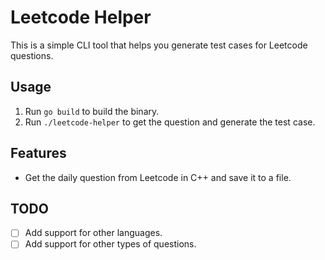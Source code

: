 # Leetcode Helper

This is a simple CLI tool that helps you generate test cases for Leetcode questions.

## Usage

1. Run `go build` to build the binary.
2. Run `./leetcode-helper` to get the question and generate the test case.

## Features
- Get the daily question from Leetcode in C++ and save it to a file.

## TODO
- [ ] Add support for other languages.
- [ ] Add support for other types of questions.
